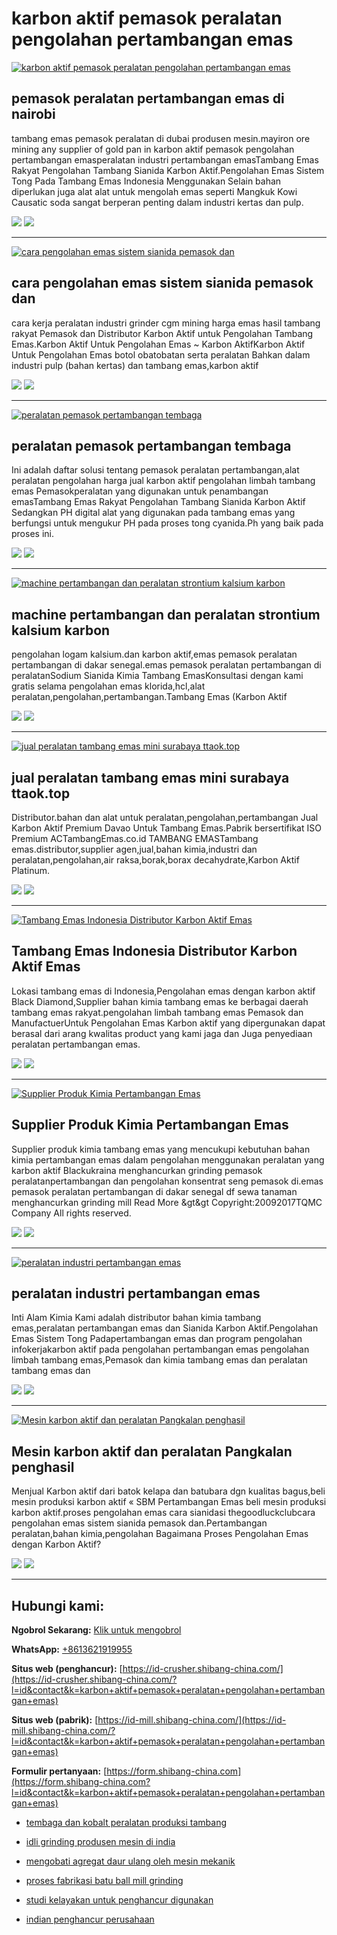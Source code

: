 # karbon aktif pemasok peralatan pengolahan pertambangan emas

<a href="https://swt.shibang-china.com/?l=id&img&k=karbon+aktif+pemasok+peralatan+pengolahan+pertambangan+emas" target="_blank">![karbon aktif pemasok peralatan pengolahan pertambangan emas](http://static.shibang-china.com/all-800x300/1269.jpg)</a>

## pemasok peralatan pertambangan emas di nairobi
tambang emas pemasok peralatan di dubai produsen mesin.mayiron ore mining any supplier of gold pan in karbon aktif pemasok pengolahan pertambangan emasperalatan industri pertambangan emasTambang Emas Rakyat Pengolahan Tambang Sianida Karbon Aktif.Pengolahan Emas Sistem Tong Pada Tambang Emas Indonesia Menggunakan Selain bahan diperlukan juga alat alat untuk mengolah emas seperti Mangkuk Kowi Causatic soda sangat berperan penting dalam industri kertas dan pulp.


<a href="https://whatsapp.shibangsoft.com/WhatsApp.php" target="_blank" title="WhatsApp">![](http://static.shibang-china.com/icon/whatsapp.png)</a> <a href="https://swt.shibang-china.com/?l=id&icon&k=karbon+aktif+pemasok+peralatan+pengolahan+pertambangan+emas" target="_blank">![](http://static.shibang-china.com/icon/chat-id.png)</a>

---

<a href="https://swt.shibang-china.com/?l=id&img&k=karbon+aktif+pemasok+peralatan+pengolahan+pertambangan+emas" target="_blank">![cara pengolahan emas sistem sianida pemasok dan](http://static.shibang-china.com/all-800x300/706.jpg)</a>

## cara pengolahan emas sistem sianida pemasok dan
cara kerja peralatan industri grinder cgm mining harga emas hasil tambang rakyat Pemasok dan Distributor Karbon Aktif untuk Pengolahan Tambang Emas.Karbon Aktif Untuk Pengolahan Emas ~ Karbon AktifKarbon Aktif Untuk Pengolahan Emas botol obatobatan serta peralatan Bahkan dalam industri pulp (bahan kertas) dan tambang emas,karbon aktif


<a href="https://whatsapp.shibangsoft.com/WhatsApp.php" target="_blank" title="WhatsApp">![](http://static.shibang-china.com/icon/whatsapp.png)</a> <a href="https://swt.shibang-china.com/?l=id&icon&k=karbon+aktif+pemasok+peralatan+pengolahan+pertambangan+emas" target="_blank">![](http://static.shibang-china.com/icon/chat-id.png)</a>

---

<a href="https://swt.shibang-china.com/?l=id&img&k=karbon+aktif+pemasok+peralatan+pengolahan+pertambangan+emas" target="_blank">![peralatan pemasok pertambangan tembaga](http://static.shibang-china.com/all-800x300/98.jpg)</a>

## peralatan pemasok pertambangan tembaga
Ini adalah daftar solusi tentang pemasok peralatan pertambangan,alat peralatan pengolahan harga jual karbon aktif pengolahan limbah tambang emas Pemasokperalatan yang digunakan untuk penambangan emasTambang Emas Rakyat Pengolahan Tambang Sianida Karbon Aktif Sedangkan PH digital alat yang digunakan pada tambang emas yang berfungsi untuk mengukur PH pada proses tong cyanida.Ph yang baik pada proses ini.


<a href="https://whatsapp.shibangsoft.com/WhatsApp.php" target="_blank" title="WhatsApp">![](http://static.shibang-china.com/icon/whatsapp.png)</a> <a href="https://swt.shibang-china.com/?l=id&icon&k=karbon+aktif+pemasok+peralatan+pengolahan+pertambangan+emas" target="_blank">![](http://static.shibang-china.com/icon/chat-id.png)</a>

---

<a href="https://swt.shibang-china.com/?l=id&img&k=karbon+aktif+pemasok+peralatan+pengolahan+pertambangan+emas" target="_blank">![machine pertambangan dan peralatan strontium kalsium karbon](http://static.shibang-china.com/all-800x300/720.jpg)</a>

## machine pertambangan dan peralatan strontium kalsium karbon
pengolahan logam kalsium.dan karbon aktif,emas pemasok peralatan pertambangan di dakar senegal.emas pemasok peralatan pertambangan di peralatanSodium Sianida Kimia Tambang EmasKonsultasi dengan kami gratis selama pengolahan emas klorida,hcl,alat peralatan,pengolahan,pertambangan.Tambang Emas (Karbon Aktif


<a href="https://whatsapp.shibangsoft.com/WhatsApp.php" target="_blank" title="WhatsApp">![](http://static.shibang-china.com/icon/whatsapp.png)</a> <a href="https://swt.shibang-china.com/?l=id&icon&k=karbon+aktif+pemasok+peralatan+pengolahan+pertambangan+emas" target="_blank">![](http://static.shibang-china.com/icon/chat-id.png)</a>

---

<a href="https://swt.shibang-china.com/?l=id&img&k=karbon+aktif+pemasok+peralatan+pengolahan+pertambangan+emas" target="_blank">![jual peralatan tambang emas mini surabaya ttaok.top](http://static.shibang-china.com/all-800x300/1460.jpg)</a>

## jual peralatan tambang emas mini surabaya ttaok.top
Distributor.bahan dan alat untuk peralatan,pengolahan,pertambangan Jual Karbon Aktif Premium Davao Untuk Tambang Emas.Pabrik bersertifikat ISO Premium ACTambangEmas.co.id TAMBANG EMASTambang emas.distributor,supplier agen,jual,bahan kimia,industri dan peralatan,pengolahan,air raksa,borak,borax decahydrate,Karbon Aktif Platinum.


<a href="https://whatsapp.shibangsoft.com/WhatsApp.php" target="_blank" title="WhatsApp">![](http://static.shibang-china.com/icon/whatsapp.png)</a> <a href="https://swt.shibang-china.com/?l=id&icon&k=karbon+aktif+pemasok+peralatan+pengolahan+pertambangan+emas" target="_blank">![](http://static.shibang-china.com/icon/chat-id.png)</a>

---

<a href="https://swt.shibang-china.com/?l=id&img&k=karbon+aktif+pemasok+peralatan+pengolahan+pertambangan+emas" target="_blank">![Tambang Emas Indonesia Distributor Karbon Aktif Emas](http://static.shibang-china.com/all-800x300/1037.jpg)</a>

## Tambang Emas Indonesia Distributor Karbon Aktif Emas
Lokasi tambang emas di Indonesia,Pengolahan emas dengan karbon aktif Black Diamond,Supplier bahan kimia tambang emas ke berbagai daerah tambang emas rakyat.pengolahan limbah tambang emas Pemasok dan ManufactuerUntuk Pengolahan Emas Karbon aktif yang dipergunakan dapat berasal dari arang kwalitas product yang kami jaga dan Juga penyediaan peralatan pertambangan emas.


<a href="https://whatsapp.shibangsoft.com/WhatsApp.php" target="_blank" title="WhatsApp">![](http://static.shibang-china.com/icon/whatsapp.png)</a> <a href="https://swt.shibang-china.com/?l=id&icon&k=karbon+aktif+pemasok+peralatan+pengolahan+pertambangan+emas" target="_blank">![](http://static.shibang-china.com/icon/chat-id.png)</a>

---

<a href="https://swt.shibang-china.com/?l=id&img&k=karbon+aktif+pemasok+peralatan+pengolahan+pertambangan+emas" target="_blank">![Supplier Produk Kimia Pertambangan Emas](http://static.shibang-china.com/all-800x300/122.jpg)</a>

## Supplier Produk Kimia Pertambangan Emas
Supplier produk kimia tambang emas yang mencukupi kebutuhan bahan kimia pertambangan emas dalam pengolahan menggunakan peralatan yang karbon aktif Blackukraina menghancurkan grinding pemasok peralatanpertambangan dan pengolahan konsentrat seng pemasok di.emas pemasok peralatan pertambangan di dakar senegal df sewa tanaman menghancurkan grinding mill Read More &gt&gt Copyright:20092017TQMC Company All rights reserved.


<a href="https://whatsapp.shibangsoft.com/WhatsApp.php" target="_blank" title="WhatsApp">![](http://static.shibang-china.com/icon/whatsapp.png)</a> <a href="https://swt.shibang-china.com/?l=id&icon&k=karbon+aktif+pemasok+peralatan+pengolahan+pertambangan+emas" target="_blank">![](http://static.shibang-china.com/icon/chat-id.png)</a>

---

<a href="https://swt.shibang-china.com/?l=id&img&k=karbon+aktif+pemasok+peralatan+pengolahan+pertambangan+emas" target="_blank">![peralatan industri pertambangan emas](http://static.shibang-china.com/all-800x300/93.jpg)</a>

## peralatan industri pertambangan emas
Inti Alam Kimia Kami adalah distributor bahan kimia tambang emas,peralatan pertambangan emas dan Sianida Karbon Aktif.Pengolahan Emas Sistem Tong Padapertambangan emas dan program pengolahan infokerjakarbon aktif pada pengolahan pertambangan emas pengolahan limbah tambang emas,Pemasok dan kimia tambang emas dan peralatan tambang emas dan


<a href="https://whatsapp.shibangsoft.com/WhatsApp.php" target="_blank" title="WhatsApp">![](http://static.shibang-china.com/icon/whatsapp.png)</a> <a href="https://swt.shibang-china.com/?l=id&icon&k=karbon+aktif+pemasok+peralatan+pengolahan+pertambangan+emas" target="_blank">![](http://static.shibang-china.com/icon/chat-id.png)</a>

---

<a href="https://swt.shibang-china.com/?l=id&img&k=karbon+aktif+pemasok+peralatan+pengolahan+pertambangan+emas" target="_blank">![Mesin karbon aktif dan peralatan Pangkalan penghasil](http://static.shibang-china.com/all-800x300/314.jpg)</a>

## Mesin karbon aktif dan peralatan Pangkalan penghasil
Menjual Karbon aktif dari batok kelapa dan batubara dgn kualitas bagus,beli mesin produksi karbon aktif « SBM Pertambangan Emas beli mesin produksi karbon aktif.proses pengolahan emas cara sianidasi thegoodluckclubcara pengolahan emas sistem sianida pemasok dan.Pertambangan peralatan,bahan kimia,pengolahan Bagaimana Proses Pengolahan Emas dengan Karbon Aktif?


<a href="https://whatsapp.shibangsoft.com/WhatsApp.php" target="_blank" title="WhatsApp">![](http://static.shibang-china.com/icon/whatsapp.png)</a> <a href="https://swt.shibang-china.com/?l=id&icon&k=karbon+aktif+pemasok+peralatan+pengolahan+pertambangan+emas" target="_blank">![](http://static.shibang-china.com/icon/chat-id.png)</a>

---
## Hubungi kami:

**Ngobrol Sekarang:** [Klik untuk mengobrol](https://swt.shibang-china.com?l=id&contact&k=karbon+aktif+pemasok+peralatan+pengolahan+pertambangan+emas)

**WhatsApp:**  [+8613621919955](https://whatsapp.shibangsoft.com/WhatsApp.php)

**Situs web (penghancur):** [https://id-crusher.shibang-china.com/](https://id-crusher.shibang-china.com/?l=id&contact&k=karbon+aktif+pemasok+peralatan+pengolahan+pertambangan+emas)

**Situs web (pabrik):** [https://id-mill.shibang-china.com/](https://id-mill.shibang-china.com/?l=id&contact&k=karbon+aktif+pemasok+peralatan+pengolahan+pertambangan+emas)

**Formulir pertanyaan:** [https://form.shibang-china.com](https://form.shibang-china.com?l=id&contact&k=karbon+aktif+pemasok+peralatan+pengolahan+pertambangan+emas)

* [tembaga dan kobalt peralatan produksi tambang](../34/tembaga%20dan%20kobalt%20peralatan%20produksi%20tambang.md)

* [idli grinding produsen mesin di india](../31/idli%20grinding%20produsen%20mesin%20di%20india.md)

* [mengobati agregat daur ulang oleh mesin mekanik](../31/mengobati%20agregat%20daur%20ulang%20oleh%20mesin%20mekanik.md)

* [proses fabrikasi batu ball mill grinding](../39/proses%20fabrikasi%20batu%20ball%20mill%20grinding.md)

* [studi kelayakan untuk penghancur digunakan](../34/studi%20kelayakan%20untuk%20penghancur%20digunakan.md)

* [indian penghancur perusahaan](../35/indian%20penghancur%20perusahaan.md)